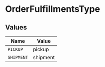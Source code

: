 # OrderFulfillmentsType


## Values

| Name       | Value      |
| ---------- | ---------- |
| `PICKUP`   | pickup     |
| `SHIPMENT` | shipment   |